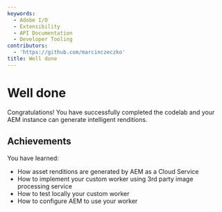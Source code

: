```yaml
---
keywords:
  - Adobe I/O
  - Extensibility
  - API Documentation
  - Developer Tooling
contributors:
  - 'https://github.com/marcinczeczko'
title: Well done
---
```


# Well done

Congratulations! You have successfully completed the codelab and your AEM instance can generate intelligent renditions.

## Achievements

You have learned:
- How asset renditions are generated by AEM as a Cloud Service
- How to implement your custom worker using 3rd party image processing service
- How to test locally your custom worker
- How to configure AEM to use your worker
